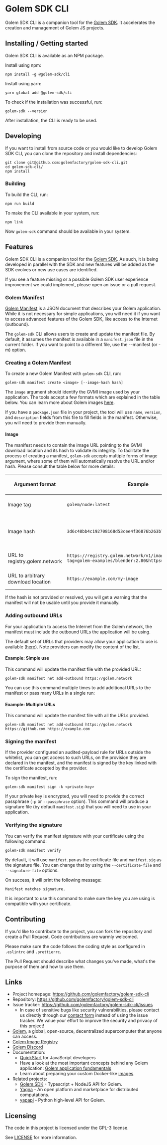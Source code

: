 # Golem SDK CLI

Golem SDK CLI is a companion tool for the [Golem SDK](https://github.com/golemfactory/golem-js). It accelerates the creation and management of Golem JS projects.

## Installing / Getting started

Golem SDK CLI is available as an NPM package.

Install using npm:

```shell
npm install -g @golem-sdk/cli
```

Install using yarn:

```shell
yarn global add @golem-sdk/cli
```

To check if the installation was successful, run:

```shell
golem-sdk --version
```

After installation, the CLI is ready to be used.

## Developing

If you want to install from source code or you would like to develop Golem SDK CLI, you can clone the repository and install dependencies:

```shell
git clone git@github.com:golemfactory/golem-sdk-cli.git
cd golem-sdk-cli/
npm install
```

### Building

To build the CLI, run:

```shell
npm run build
```

To make the CLI available in your system, run:

```shell
npm link
```

Now `golem-sdk` command should be available in your system.

## Features

Golem SDK CLI is a companion tool for the [Golem SDK](https://github.com/golemfactory/golem-js). As such, it is being
developed in parallel with the SDK and new features will be added as the SDK evolves or new use cases are identified.

If you see a feature missing or a possible Golem SDK user experience improvement we could implement, please open an issue or a pull request.

### Golem Manifest

[Golem Manifest](https://docs.golem.network/docs/golem/payload-manifest) is a JSON document that describes your Golem application. While it is not necessary for simple applications, you will need it if you want to access advanced features of the Golem SDK, like access to the Internet (outbound).

The `golem-sdk` CLI allows users to create and update the manifest file. By default, it assumes the manifest is available in a `manifest.json` file in the current folder. If you want to point to a different file, use the --manifest (or -m) option.

### Creating a Golem Manifest

To create a new Golem Manifest with `golem-sdk` CLI, run:

```shell
golem-sdk manifest create <image> [--image-hash hash]
```

The `image` argument should identify the GVMI image used by your application. The tools accept a few formats which are explained in the table below. You can learn more about Golem images [here](https://docs.golem.network/docs/creators/javascript/guides/golem-images).

If you have a `package.json` file in your project, the tool will use `name`, `version`, and `description` fields from this file to fill fields in the manifest. Otherwise, you will need to provide them manually.

#### Image

The manifest needs to contain the image URL pointing to the GVMI download location and its hash to validate its integrity.
To facilitate the process of creating a manifest, `golem-sdk` accepts multiple forms of image argument, where some of them will automatically resolve the URL and/or hash.
Please consult the table below for more details:

| Argument format                    | Example                                                                                       | Is `--image-hash` required?                 | Notes                                                                                      |
| ---------------------------------- | --------------------------------------------------------------------------------------------- | ------------------------------------------- | ------------------------------------------------------------------------------------------ |
| Image tag                          | `golem/node:latest`                                                                           | No, it will be automatically resolved.      | Image hash is fetched from [https://registry.golem.network]. It is the recommended method. |
| Image hash                         | `3d6c48bb4c192708168d53cee4f36876b263b7745c3a3c239c6749cd`                                    | No, it is resolved from the image argument. | Image URL will point to [https://registry.golem.network]                                   |
| URL to registry.golem.network      | `https://registry.golem.network/v1/image/download?tag=golem-examples/blender:2.80&https=true` | No, it is automatically resolved.           |                                                                                            |
| URL to arbitrary download location | `https://example.com/my-image`                                                                | Yes, image-hash is required.                | Image is calculated by the gvmkit-build conversion tool.                                   |

If the hash is not provided or resolved, you will get a warning that the manifest will not be usable until you provide it manually.

### Adding outbound URLs

For your application to access the Internet from the Golem network, the manifest must include the outbound URLs the application will be using.

The default set of URLs that providers may allow your application to use is available ([here](https://github.com/golemfactory/ya-installer-resources/tree/main/whitelist)). Note providers can modify the content of the list.

#### Example: Simple use

This command will update the manifest file with the provided URL:

```shell
golem-sdk manifest net add-outbound https://golem.network
```

You can use this command multiple times to add additional URLs to the manifest or pass many URLs in a single run:

#### Example: Multiple URLs

This command will update the manifest file with all the URLs provided.

```shell
golem-sdk manifest net add-outbound https://golem.network https://github.com https://example.com
```

### Signing the manifest

If the provider configured an audited-payload rule for URLs outside the whitelist, you can get access to such URLs, on the provision they are declared in the manifest, and the manifest is signed by the key linked with the certificate accepted by the provider.

To sign the manifest, run:

```shell
golem-sdk manifest sign -k <private-key>
```

If your private key is encrypted, you will need to provide the correct passphrase (`-p` or `--passphrase` option).
This command will produce a signature file (by default `manifest.sig`) that you will need to use in your application.

### Verifying the signature

You can verify the manifest signature with your certificate using the following command:

```shell
golem-sdk manifest verify
```

By default, it will use `manifest.pem` as the certificate file and `manifest.sig` as the signature file. You can change that by using the `--certificate-file` and `--signature-file` options.

On success, it will print the following message:

```
Manifest matches signature.
```

It is important to use this command to make sure the key you are using is compatible with your certificate.

## Contributing

If you'd like to contribute to the project, you can fork the repository and create a Pull Request.
Code contributions are warmly welcomed.

Please make sure the code follows the coding style as configured in `.eslintrc` and `.prettierrc`.

The Pull Request should describe what changes you've made, what's the purpose of them and how to use them.

## Links

- Project homepage: https://github.com/golemfactory/golem-sdk-cli
- Repository: https://github.com/golemfactory/golem-sdk-cli
- Issue tracker: https://github.com/golemfactory/golem-sdk-cli/issues
  - In case of sensitive bugs like security vulnerabilities, please contact
    us directly through our [contact form](https://www.golem.network/contact-form) instead of using the issue tracker.
    We value your effort to improve the security and privacy of this project!
- [Golem](https://golem.network), a global, open-source, decentralized supercomputer that anyone can access.
- [Golem Image Registry](https://registry.golem.network)
- [Golem Discord](https://chat.golem.network)
- Documentation:
  - [QuickStart](https://docs.golem.network/docs/creators/javascript/quickstarts) for JavaScript developers
  - Have a look at the most important concepts behind any Golem
    application: [Golem application fundamentals](https://handbook.golem.network/requestor-tutorials/golem-application-fundamentals)
  - Learn about preparing your custom Docker-like [images](https://docs.golem.network/docs/creators/javascript/tutorials/building-custom-image).
- Related projects:
  - [Golem SDK](https://github.com/golemfactory/golem-js) - Typescript + NodeJS API for Golem.
  - [Yagna](https://github.com/golemfactory/yagna) - An open platform and marketplace for distributed computations.
  - [yapapi](https://github.com/golemfactory/yapapi) - Python high-level API for Golem.

## Licensing

The code in this project is licensed under the GPL-3 license.

See [LICENSE](LICENSE) for more information.
